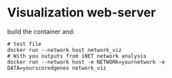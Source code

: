 # Visualization web-server

build the container and:

```
# test file
docker run --network host network_viz
# With you outputs from iNET network analysis
docker run --network host -e NETWORK=yournetwork -e DATA=yourscoredgenes network_viz

```